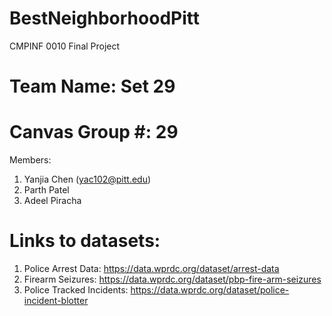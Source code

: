 # BestNeighborhoodPitt
CMPINF 0010 Final Project

# Team Name: Set 29
# Canvas Group #: 29
Members: 
1. Yanjia Chen (yac102@pitt.edu)
2. Parth Patel 
3. Adeel Piracha

# Links to datasets:
1. Police Arrest Data: https://data.wprdc.org/dataset/arrest-data
2. Firearm Seizures: https://data.wprdc.org/dataset/pbp-fire-arm-seizures
3. Police Tracked Incidents: https://data.wprdc.org/dataset/police-incident-blotter




   
